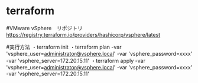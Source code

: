 # terraform

#VMware vSphere　リポジトリ
https://registry.terraform.io/providers/hashicorp/vsphere/latest

#実行方法
・terraform init
・terraform plan -var 'vsphere_user=administrator@vsphere.local' -var 'vsphere_password=xxxx' -var 'vsphere_server=172.20.15.11'
・terraform apply -var 'vsphere_user=administrator@vsphere.local' -var 'vsphere_password=xxxx' -var 'vsphere_server=172.20.15.11'
